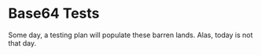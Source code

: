 # Base64 Tests
Some day, a testing plan will populate these barren lands. Alas, today is not
that day.
